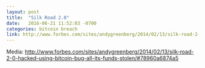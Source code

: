 ```yaml
---
layout: post
title:  "Silk Road 2.0"
date:   2016-06-21 11:52:03 -0700
categories: bitcoin breach
link: http://www.forbes.com/sites/andygreenberg/2014/02/13/silk-road-2-0-hacked-using-bitcoin-bug-all-its-funds-stolen/#78960a6874a5
---
```

Media: http://www.forbes.com/sites/andygreenberg/2014/02/13/silk-road-2-0-hacked-using-bitcoin-bug-all-its-funds-stolen/#78960a6874a5
